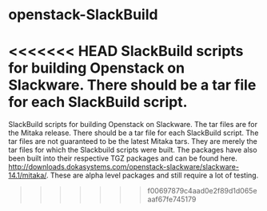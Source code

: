 # openstack-SlackBuild
<<<<<<< HEAD
SlackBuild scripts for building Openstack on Slackware. There should be a tar file for each SlackBuild script.
=======
SlackBuild scripts for building Openstack on Slackware. The tar files are for the Mitaka release. There should be a tar file for each SlackBuild script. The tar files are not guaranteed to be the latest Mitaka tars. They are merely the tar files for which the Slackbuild scripts were built.  The packages have also been built into their respective TGZ packages and can be found here.  http://downloads.dokasystems.com/openstack-slackware/slackware-14.1/mitaka/.  These are alpha level packages and still require a lot of testing.
>>>>>>> f00697879c4aad0e2f89d1d065eaaf67fe745179
